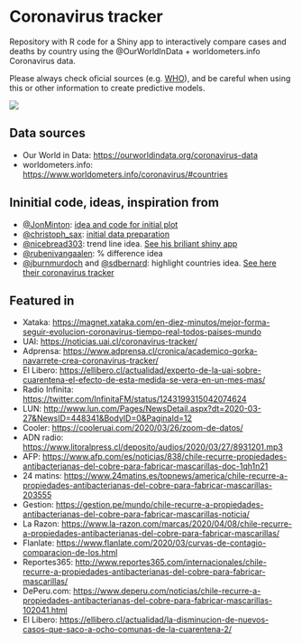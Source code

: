 # Coronavirus tracker

Repository with R code for a Shiny app to interactively compare cases and deaths by country using the @OurWorldInData + worldometers.info Coronavirus data.  

Please always check oficial sources (e.g. [WHO](https://www.who.int/emergencies/diseases/novel-coronavirus-2019)), and be careful when using this or other information to create predictive models.   

![](intro.gif)


## Data sources

* Our World in Data: https://ourworldindata.org/coronavirus-data
* worldometers.info: https://www.worldometers.info/coronavirus/#countries


## Ininitial code, ideas, inspiration from

* [\@JonMinton](https://twitter.com/JonMinton): [idea and code for initial plot](https://github.com/JonMinton/COVID-19)
* [\@christoph_sax](https://twitter.com/JonMinton): [initial data preparation](https://gist.github.com/christophsax/dec0a57bcbc9d7517b852dd44eb8b20b)
* [\@nicebread303](https://twitter.com/nicebread303): trend line idea. [See his briliant shiny app](https://github.com/nicebread/corona)
* [\@rubenivangaalen](https://twitter.com/rubenivangaalen): \% difference idea
* [\@jburnmurdoch](https://twitter.com/jburnmurdoch) and [\@sdbernard](https://twitter.com/sdbernard): highlight countries idea. [See here their coronavirus tracker](https://www.ft.com/coronavirus-latest)


## Featured in

* Xataka: https://magnet.xataka.com/en-diez-minutos/mejor-forma-seguir-evolucion-coronavirus-tiempo-real-todos-paises-mundo
* UAI: https://noticias.uai.cl/coronavirus-tracker/
* Adprensa: https://www.adprensa.cl/cronica/academico-gorka-navarrete-crea-coronavirus-tracker/
* El Libero: https://ellibero.cl/actualidad/experto-de-la-uai-sobre-cuarentena-el-efecto-de-esta-medida-se-vera-en-un-mes-mas/
* Radio Infinita: https://twitter.com/InfinitaFM/status/1243199315042074624
* LUN: http://www.lun.com/Pages/NewsDetail.aspx?dt=2020-03-27&NewsID=448341&BodyID=0&PaginaId=12
* Cooler: https://cooleruai.com/2020/03/26/zoom-de-datos/
* ADN radio: https://www.litoralpress.cl/deposito/audios/2020/03/27/8931201.mp3
* AFP: https://www.afp.com/es/noticias/838/chile-recurre-propiedades-antibacterianas-del-cobre-para-fabricar-mascarillas-doc-1qh1n21
* 24 matins: https://www.24matins.es/topnews/america/chile-recurre-a-propiedades-antibacterianas-del-cobre-para-fabricar-mascarillas-203555
* Gestion: https://gestion.pe/mundo/chile-recurre-a-propiedades-antibacterianas-del-cobre-para-fabricar-mascarillas-noticia/
* La Razon: https://www.la-razon.com/marcas/2020/04/08/chile-recurre-a-propiedades-antibacterianas-del-cobre-para-fabricar-mascarillas/
* Flanlate: https://www.flanlate.com/2020/03/curvas-de-contagio-comparacion-de-los.html
* Reportes365: http://www.reportes365.com/internacionales/chile-recurre-a-propiedades-antibacterianas-del-cobre-para-fabricar-mascarillas/
* DePeru.com: https://www.deperu.com/noticias/chile-recurre-a-propiedades-antibacterianas-del-cobre-para-fabricar-mascarillas-102041.html
* El Libero: https://ellibero.cl/actualidad/la-disminucion-de-nuevos-casos-que-saco-a-ocho-comunas-de-la-cuarentena-2/
